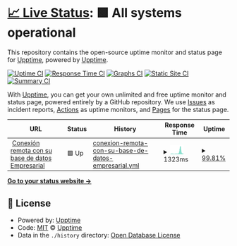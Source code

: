 # [📈 Live Status](https://demo.upptime.js.org): <!--live status--> **🟩 All systems operational**

This repository contains the open-source uptime monitor and status page for [Upptime](https://upptime.js.org), powered by [Upptime](https://github.com/upptime/upptime).

[![Uptime CI](https://github.com/AlonsoK28/amzmation-upptime/workflows/Uptime%20CI/badge.svg)](https://github.com/AlonsoK28/amzmation-upptime/actions?query=workflow%3A%22Uptime+CI%22)
[![Response Time CI](https://github.com/AlonsoK28/amzmation-upptime/workflows/Response%20Time%20CI/badge.svg)](https://github.com/AlonsoK28/amzmation-upptime/actions?query=workflow%3A%22Response+Time+CI%22)
[![Graphs CI](https://github.com/AlonsoK28/amzmation-upptime/workflows/Graphs%20CI/badge.svg)](https://github.com/AlonsoK28/amzmation-upptime/actions?query=workflow%3A%22Graphs+CI%22)
[![Static Site CI](https://github.com/AlonsoK28/amzmation-upptime/workflows/Static%20Site%20CI/badge.svg)](https://github.com/AlonsoK28/amzmation-upptime/actions?query=workflow%3A%22Static+Site+CI%22)
[![Summary CI](https://github.com/AlonsoK28/amzmation-upptime/workflows/Summary%20CI/badge.svg)](https://github.com/AlonsoK28/amzmation-upptime/actions?query=workflow%3A%22Summary+CI%22)

With [Upptime](https://upptime.js.org), you can get your own unlimited and free uptime monitor and status page, powered entirely by a GitHub repository. We use [Issues](https://github.com/upptime/upptime/issues) as incident reports, [Actions](https://github.com/AlonsoK28/amzmation-upptime/actions) as uptime monitors, and [Pages](https://demo.upptime.js.org) for the status page.

<!--start: status pages-->
<!-- This summary is generated by Upptime (https://github.com/upptime/upptime) -->
<!-- Do not edit this manually, your changes will be overwritten -->
<!-- prettier-ignore -->
| URL | Status | History | Response Time | Uptime |
| --- | ------ | ------- | ------------- | ------ |
| <img alt="" src="https://labodegachina.com/cdn/shop/files/Favicon-Bodega-China_32x32.png?v=1712133339" height="13"> [Conexión remota con su base de datos Empresarial](https://la-bodega-china-verificador-precios.com/api/search-by-codebar-la-bodega-china/M1058-1F-3) | 🟩 Up | [conexion-remota-con-su-base-de-datos-empresarial.yml](https://github.com/verificador-precios/la-bodega-china-upptime-2/commits/HEAD/history/conexion-remota-con-su-base-de-datos-empresarial.yml) | <details><summary><img alt="Response time graph" src="./graphs/conexion-remota-con-su-base-de-datos-empresarial/response-time-week.png" height="20"> 1323ms</summary><br><a href="https://verificador-precios.github.io/la-bodega-china-upptime-2/history/conexion-remota-con-su-base-de-datos-empresarial"><img alt="Response time 1114" src="https://img.shields.io/endpoint?url=https%3A%2F%2Fraw.githubusercontent.com%2Fverificador-precios%2Fla-bodega-china-upptime-2%2FHEAD%2Fapi%2Fconexion-remota-con-su-base-de-datos-empresarial%2Fresponse-time.json"></a><br><a href="https://verificador-precios.github.io/la-bodega-china-upptime-2/history/conexion-remota-con-su-base-de-datos-empresarial"><img alt="24-hour response time 785" src="https://img.shields.io/endpoint?url=https%3A%2F%2Fraw.githubusercontent.com%2Fverificador-precios%2Fla-bodega-china-upptime-2%2FHEAD%2Fapi%2Fconexion-remota-con-su-base-de-datos-empresarial%2Fresponse-time-day.json"></a><br><a href="https://verificador-precios.github.io/la-bodega-china-upptime-2/history/conexion-remota-con-su-base-de-datos-empresarial"><img alt="7-day response time 1323" src="https://img.shields.io/endpoint?url=https%3A%2F%2Fraw.githubusercontent.com%2Fverificador-precios%2Fla-bodega-china-upptime-2%2FHEAD%2Fapi%2Fconexion-remota-con-su-base-de-datos-empresarial%2Fresponse-time-week.json"></a><br><a href="https://verificador-precios.github.io/la-bodega-china-upptime-2/history/conexion-remota-con-su-base-de-datos-empresarial"><img alt="30-day response time 1114" src="https://img.shields.io/endpoint?url=https%3A%2F%2Fraw.githubusercontent.com%2Fverificador-precios%2Fla-bodega-china-upptime-2%2FHEAD%2Fapi%2Fconexion-remota-con-su-base-de-datos-empresarial%2Fresponse-time-month.json"></a><br><a href="https://verificador-precios.github.io/la-bodega-china-upptime-2/history/conexion-remota-con-su-base-de-datos-empresarial"><img alt="1-year response time 1114" src="https://img.shields.io/endpoint?url=https%3A%2F%2Fraw.githubusercontent.com%2Fverificador-precios%2Fla-bodega-china-upptime-2%2FHEAD%2Fapi%2Fconexion-remota-con-su-base-de-datos-empresarial%2Fresponse-time-year.json"></a></details> | <details><summary><a href="https://verificador-precios.github.io/la-bodega-china-upptime-2/history/conexion-remota-con-su-base-de-datos-empresarial">99.81%</a></summary><a href="https://verificador-precios.github.io/la-bodega-china-upptime-2/history/conexion-remota-con-su-base-de-datos-empresarial"><img alt="All-time uptime 99.85%" src="https://img.shields.io/endpoint?url=https%3A%2F%2Fraw.githubusercontent.com%2Fverificador-precios%2Fla-bodega-china-upptime-2%2FHEAD%2Fapi%2Fconexion-remota-con-su-base-de-datos-empresarial%2Fuptime.json"></a><br><a href="https://verificador-precios.github.io/la-bodega-china-upptime-2/history/conexion-remota-con-su-base-de-datos-empresarial"><img alt="24-hour uptime 100.00%" src="https://img.shields.io/endpoint?url=https%3A%2F%2Fraw.githubusercontent.com%2Fverificador-precios%2Fla-bodega-china-upptime-2%2FHEAD%2Fapi%2Fconexion-remota-con-su-base-de-datos-empresarial%2Fuptime-day.json"></a><br><a href="https://verificador-precios.github.io/la-bodega-china-upptime-2/history/conexion-remota-con-su-base-de-datos-empresarial"><img alt="7-day uptime 99.81%" src="https://img.shields.io/endpoint?url=https%3A%2F%2Fraw.githubusercontent.com%2Fverificador-precios%2Fla-bodega-china-upptime-2%2FHEAD%2Fapi%2Fconexion-remota-con-su-base-de-datos-empresarial%2Fuptime-week.json"></a><br><a href="https://verificador-precios.github.io/la-bodega-china-upptime-2/history/conexion-remota-con-su-base-de-datos-empresarial"><img alt="30-day uptime 99.85%" src="https://img.shields.io/endpoint?url=https%3A%2F%2Fraw.githubusercontent.com%2Fverificador-precios%2Fla-bodega-china-upptime-2%2FHEAD%2Fapi%2Fconexion-remota-con-su-base-de-datos-empresarial%2Fuptime-month.json"></a><br><a href="https://verificador-precios.github.io/la-bodega-china-upptime-2/history/conexion-remota-con-su-base-de-datos-empresarial"><img alt="1-year uptime 99.85%" src="https://img.shields.io/endpoint?url=https%3A%2F%2Fraw.githubusercontent.com%2Fverificador-precios%2Fla-bodega-china-upptime-2%2FHEAD%2Fapi%2Fconexion-remota-con-su-base-de-datos-empresarial%2Fuptime-year.json"></a></details>

<!--end: status pages-->

[**Go to your status website →**](https://verificador-precios.github.io/la-bodega-china-upptime-2/)

## 📄 License

- Powered by: [Upptime](https://github.com/upptime/upptime)
- Code: [MIT](./LICENSE) © [Upptime](https://upptime.js.org)
- Data in the `./history` directory: [Open Database License](https://opendatacommons.org/licenses/odbl/1-0/)
